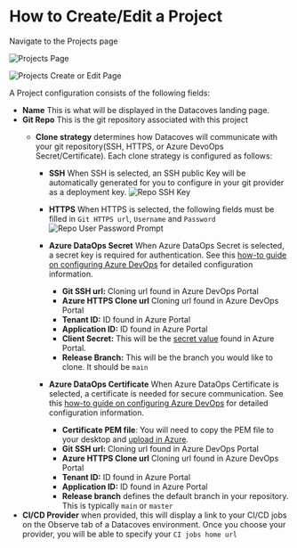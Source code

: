 # How to Create/Edit a Project
Navigate to the Projects page

![Projects Page](./assets/menu_projects.gif)

![Projects Create or Edit Page](./assets/projects_editnew_page.png)

A Project configuration consists of the following fields:

- **Name** This is what will be displayed in the Datacoves landing page.
- **Git Repo** This is the git repository associated with this project
  - **Clone strategy** determines how Datacoves will communicate with your git repository(SSH, HTTPS, or Azure DevoOps Secret/Certificate). Each clone strategy is configured as follows:
  
    - **SSH** When SSH is selected, an SSH public Key will be automatically generated for you to configure in your git provider as a deployment key.
      ![Repo SSH Key](./assets/projects_ssh_key.png)

    - **HTTPS** When HTTPS is selected, the following fields must be filled in `Git HTTPS url`, `Username` and `Password`
      ![Repo User Password Prompt](./assets/projects_https_data.png)

    -  **Azure DataOps Secret** When Azure DataOps Secret is selected, a secret key is required for authentication. See this [how-to guide on configuring Azure DevOps](how-tos/datacoves/how_to_configure_azure_DevOps.md) for detailed configuration information.
       -  **Git SSH url:** Cloning url found in Azure DevOps Portal
       -  **Azure HTTPS Clone url** Cloning url found in Azure DevOps Portal
       -  **Tenant ID:** ID found in Azure Portal
       -  **Application ID:** ID found in Azure Portal
       -  **Client Secret:** This will be the [secret value](how-tos/datacoves/how_to_clone_with_azure.md#secret) found in Azure Portal.
       -  **Release Branch:** This will be the branch you would like to clone. It should be `main`
    
    -  **Azure DataOps Certificate** When Azure DataOps Certificate is selected, a certificate is needed for secure communication. See this [how-to guide on configuring Azure DevOps](how-tos/datacoves/how_to_configure_azure_DevOps.md) for detailed configuration information.
       -  **Certificate PEM file**: You will need to copy the PEM file to your desktop and [upload in Azure](how-tos/datacoves/how_to_clone_with_azure.md#certificate).
       -  **Git SSH url:** Cloning url found in Azure DevOps Portal
       -  **Azure HTTPS Clone url** Cloning url found in Azure DevOps Portal
       -  **Tenant ID:** ID found in Azure Portal
       -  **Application ID:** ID found in Azure Portal
       - **Release branch** defines the default branch in your repository. This is typically `main` or `master`
- **CI/CD Provider** when provided, this will display a link to your CI/CD jobs on the Observe tab of a Datacoves environment. Once you choose your provider, you will be able to specify your `CI jobs home url`
